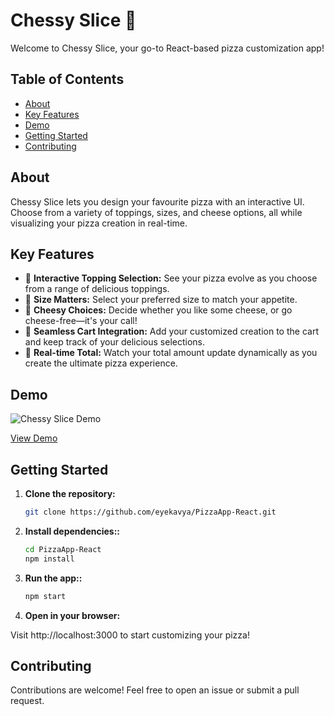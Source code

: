 # Chessy Slice 🍕

Welcome to Chessy Slice, your go-to React-based pizza customization app!

## Table of Contents

- [About](#about)
- [Key Features](#key-features)
- [Demo](#demo)
- [Getting Started](#getting-started)
- [Contributing](#contributing)

## About

Chessy Slice lets you design your favourite pizza with an interactive UI. Choose from a variety of toppings, sizes, and cheese options, all while visualizing your pizza creation in real-time.

## Key Features

- 🎨 **Interactive Topping Selection:** See your pizza evolve as you choose from a range of delicious toppings.
- 📐 **Size Matters:** Select your preferred size to match your appetite.
- 🧀 **Cheesy Choices:** Decide whether you like some cheese, or go cheese-free—it's your call!
- 🛒 **Seamless Cart Integration:** Add your customized creation to the cart and keep track of your delicious selections.
- 💸 **Real-time Total:** Watch your total amount update dynamically as you create the ultimate pizza experience.

## Demo

![Chessy Slice Demo](https://drive.google.com/file/d/1m9sMv3QX0TFCdHcTKuGg8Aa8_akBpwfB/view?usp=sharing)

[View Demo](https://cheesyslice.netlify.app/)

## Getting Started

1. **Clone the repository:**

   ```bash
   git clone https://github.com/eyekavya/PizzaApp-React.git
   ```

2. **Install dependencies::**

   ```bash
   cd PizzaApp-React
   npm install
   ```

3. **Run the app::**

   ```bash
   npm start
   ```

4. **Open in your browser:**

Visit http://localhost:3000 to start customizing your pizza!

## Contributing

Contributions are welcome! Feel free to open an issue or submit a pull request.
